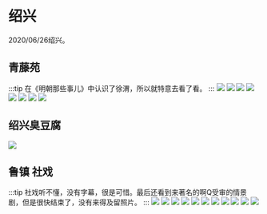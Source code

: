 # 绍兴
2020/06/26绍兴。

## 青藤苑
:::tip
在《明朝那些事儿》中认识了徐渭，所以就特意去看了看。
:::
![](/photography/绍兴/青藤1.jpg)
![](/photography/绍兴/青藤2.jpg)
![](/photography/绍兴/青藤3.jpg)
![](/photography/绍兴/青藤4.jpg)
![](/photography/绍兴/青藤5.jpg)
![](/photography/绍兴/青藤6.jpg)
![](/photography/绍兴/青藤7.jpg)
![](/photography/绍兴/青藤8.jpg)

## 绍兴臭豆腐
![](/photography/绍兴/臭豆腐.jpg)


## 鲁镇 社戏
:::tip
社戏听不懂，没有字幕，很是可惜。最后还看到来著名的啊Q受审的情景剧，但是很快结束了，没有来得及留照片。
:::
![](/photography/绍兴/鲁镇1.jpg)
![](/photography/绍兴/鲁镇2.jpg)
![](/photography/绍兴/鲁镇3.jpg)
![](/photography/绍兴/鲁镇4.jpg)
![](/photography/绍兴/鲁镇5.jpg)
![](/photography/绍兴/鲁镇6.jpg)
![](/photography/绍兴/鲁镇7.jpg)
![](/photography/绍兴/鲁镇8.jpg)
![](/photography/绍兴/鲁镇9.jpg)
![](/photography/绍兴/鲁镇10.jpg)
![](/photography/绍兴/鲁镇11.jpg)